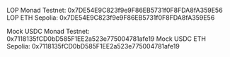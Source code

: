 LOP Monad Testnet: 0x7DE54E9C823f9e9F86EB5731f0F8FDA8fA359E56
LOP ETH Sepolia: 0x7DE54E9C823f9e9F86EB5731f0F8FDA8fA359E56


Mock USDC Monad Testnet: 0x7118135fCD0bD585F1EE2a523e775004781afe19
Mock USDC ETH Sepolia: 0x7118135fCD0bD585F1EE2a523e775004781afe19